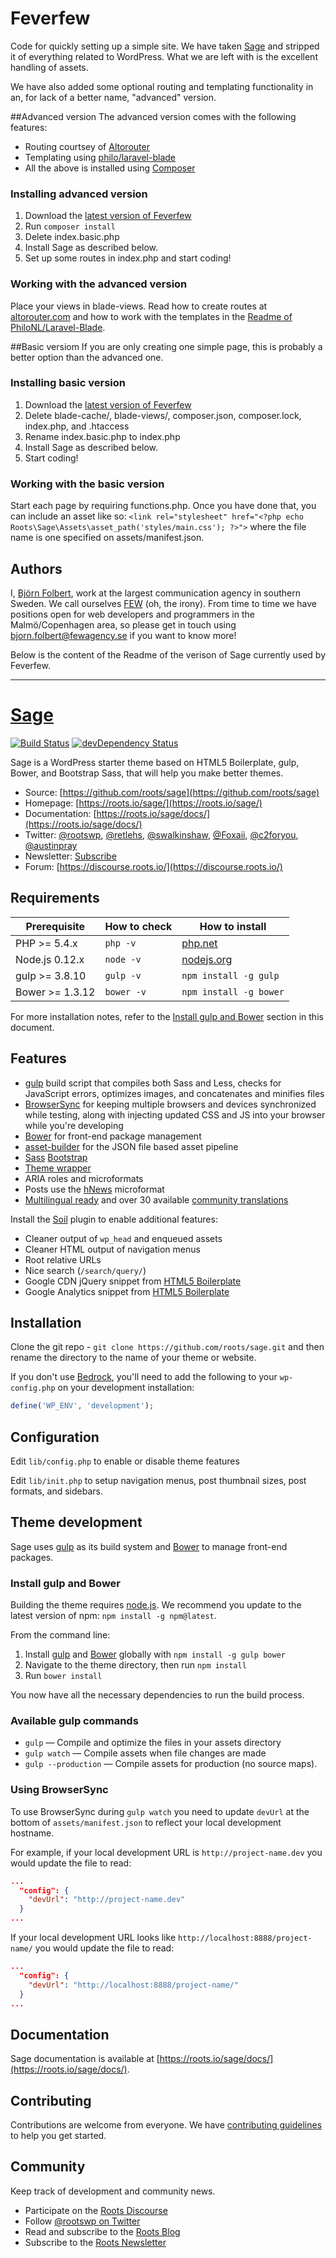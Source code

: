 # Feverfew

Code for quickly setting up a simple site. We have taken [Sage](https://roots.io/sage/) and stripped it of everything related to WordPress. What we are left with is the excellent handling of assets.

We have also added some optional routing and templating functionality in an, for lack of a better name, "advanced" version.

##Advanced version
The advanced version comes with the following features:

* Routing courtsey of [Altorouter](http://altorouter.com/)
* Templating using [philo/laravel-blade](https://github.com/PhiloNL/Laravel-Blade)
* All the above is installed using [Composer](https://getcomposer.org)

### Installing advanced version

1. Download the [latest version of Feverfew](https://github.com/fewagency/feverfew/releases)
2. Run `composer install`
3. Delete index.basic.php
4. Install Sage as described below.
5. Set up some routes in index.php and start coding!

### Working with the advanced version
Place your views in blade-views. Read how to create routes at [altorouter.com](http://altorouter.com/) and how to work with the templates in the [Readme of PhiloNL/Laravel-Blade](https://github.com/PhiloNL/Laravel-Blade/blob/master/readme.md).

##Basic versiom
If you are only creating one simple page, this is probably a better option than the advanced one.

### Installing basic version

1. Download the [latest version of Feverfew](https://github.com/fewagency/feverfew/releases)
2. Delete blade-cache/, blade-views/, composer.json, composer.lock, index.php, and .htaccess
3. Rename index.basic.php to index.php
4. Install Sage as described below.
5. Start coding!

### Working with the basic version
Start each page by requiring functions.php. Once you have done that, you can include an asset like so: `<link rel="stylesheet" href="<?php echo Roots\Sage\Assets\asset_path('styles/main.css'); ?>">` where the file name is one specified on assets/manifest.json.

## Authors
I, [Björn Folbert](http://folbert.com), work at the largest communication agency in southern Sweden. We call ourselves [FEW](http://fewagency.se) (oh, the irony). From time to time we have positions open for web developers and programmers in the Malmö/Copenhagen area, so please get in touch using [bjorn.folbert@fewagency.se](bjorn.folbert@fewagency.se) if you want to know more!

Below is the content of the Readme of the verison of Sage currently used by Feverfew.

---

# [Sage](https://roots.io/sage/)
[![Build Status](https://travis-ci.org/roots/sage.svg)](https://travis-ci.org/roots/sage)
[![devDependency Status](https://david-dm.org/roots/sage/dev-status.svg)](https://david-dm.org/roots/sage#info=devDependencies)

Sage is a WordPress starter theme based on HTML5 Boilerplate, gulp, Bower, and Bootstrap Sass, that will help you make better themes.

* Source: [https://github.com/roots/sage](https://github.com/roots/sage)
* Homepage: [https://roots.io/sage/](https://roots.io/sage/)
* Documentation: [https://roots.io/sage/docs/](https://roots.io/sage/docs/)
* Twitter: [@rootswp](https://twitter.com/rootswp), [@retlehs](https://twitter.com/retlehs), [@swalkinshaw](https://twitter.com/swalkinshaw), [@Foxaii](https://twitter.com/Foxaii), [@c2foryou](https://twitter.com/c2foryou), [@austinpray](https://twitter.com/austinpray)
* Newsletter: [Subscribe](http://roots.io/subscribe/)
* Forum: [https://discourse.roots.io/](https://discourse.roots.io/)

## Requirements

| Prerequisite    | How to check | How to install
| --------------- | ------------ | ------------- |
| PHP >= 5.4.x    | `php -v`     | [php.net](http://php.net/manual/en/install.php) |
| Node.js 0.12.x  | `node -v`    | [nodejs.org](http://nodejs.org/) |
| gulp >= 3.8.10  | `gulp -v`    | `npm install -g gulp` |
| Bower >= 1.3.12 | `bower -v`   | `npm install -g bower` |

For more installation notes, refer to the [Install gulp and Bower](#install-gulp-and-bower) section in this document.

## Features

* [gulp](http://gulpjs.com/) build script that compiles both Sass and Less, checks for JavaScript errors, optimizes images, and concatenates and minifies files
* [BrowserSync](http://www.browsersync.io/) for keeping multiple browsers and devices synchronized while testing, along with injecting updated CSS and JS into your browser while you're developing
* [Bower](http://bower.io/) for front-end package management
* [asset-builder](https://github.com/austinpray/asset-builder) for the JSON file based asset pipeline
* [Sass](https://github.com/twbs/bootstrap-sass) [Bootstrap](http://getbootstrap.com/)
* [Theme wrapper](https://roots.io/sage/docs/theme-wrapper/)
* ARIA roles and microformats
* Posts use the [hNews](http://microformats.org/wiki/hnews) microformat
* [Multilingual ready](https://roots.io/wpml/) and over 30 available [community translations](https://github.com/roots/sage-translations)

Install the [Soil](https://github.com/roots/soil) plugin to enable additional features:

* Cleaner output of `wp_head` and enqueued assets
* Cleaner HTML output of navigation menus
* Root relative URLs
* Nice search (`/search/query/`)
* Google CDN jQuery snippet from [HTML5 Boilerplate](http://html5boilerplate.com/)
* Google Analytics snippet from [HTML5 Boilerplate](http://html5boilerplate.com/)

## Installation

Clone the git repo - `git clone https://github.com/roots/sage.git` and then rename the directory to the name of your theme or website.

If you don't use [Bedrock](https://github.com/roots/bedrock), you'll need to add the following to your `wp-config.php` on your development installation:

```php
define('WP_ENV', 'development');
```

## Configuration

Edit `lib/config.php` to enable or disable theme features

Edit `lib/init.php` to setup navigation menus, post thumbnail sizes, post formats, and sidebars.

## Theme development

Sage uses [gulp](http://gulpjs.com/) as its build system and [Bower](http://bower.io/) to manage front-end packages.

### Install gulp and Bower

Building the theme requires [node.js](http://nodejs.org/download/). We recommend you update to the latest version of npm: `npm install -g npm@latest`.

From the command line:

1. Install [gulp](http://gulpjs.com) and [Bower](http://bower.io/) globally with `npm install -g gulp bower`
2. Navigate to the theme directory, then run `npm install`
3. Run `bower install`

You now have all the necessary dependencies to run the build process.

### Available gulp commands

* `gulp` — Compile and optimize the files in your assets directory
* `gulp watch` — Compile assets when file changes are made
* `gulp --production` — Compile assets for production (no source maps).

### Using BrowserSync

To use BrowserSync during `gulp watch` you need to update `devUrl` at the bottom of `assets/manifest.json` to reflect your local development hostname.

For example, if your local development URL is `http://project-name.dev` you would update the file to read:
```json
...
  "config": {
    "devUrl": "http://project-name.dev"
  }
...
```
If your local development URL looks like `http://localhost:8888/project-name/` you would update the file to read:
```json
...
  "config": {
    "devUrl": "http://localhost:8888/project-name/"
  }
...
```

## Documentation

Sage documentation is available at [https://roots.io/sage/docs/](https://roots.io/sage/docs/).

## Contributing

Contributions are welcome from everyone. We have [contributing guidelines](CONTRIBUTING.md) to help you get started.

## Community

Keep track of development and community news.

* Participate on the [Roots Discourse](https://discourse.roots.io/)
* Follow [@rootswp on Twitter](https://twitter.com/rootswp)
* Read and subscribe to the [Roots Blog](https://roots.io/blog/)
* Subscribe to the [Roots Newsletter](https://roots.io/subscribe/)
